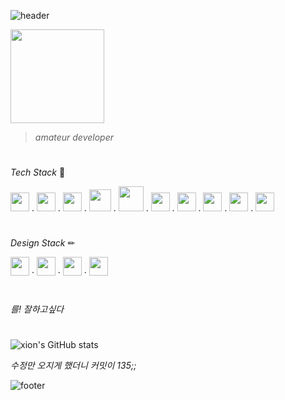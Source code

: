 ![header](https://capsule-render.vercel.app/api?type=waving&height=100&text=xion&fontAlign=95&fontAlignY=25&color=9d10f9&animation=twinkling&fontSize=20&fontColor=ffffff)

<img src="https://github.com/xion2664/icons/blob/main/palmtree_vaporwave.gif" width="150px" />

> *amateur developer*

# 

*Tech Stack* 🔧

<img src="https://github.com/xion2664/icons/blob/main/c.svg" width="30px" />  .  <img src="https://github.com/xion2664/icons/blob/main/c%2B%2B.svg" width="30px" />  .  <img src="https://github.com/xion2664/icons/blob/main/java.svg" width="30px" />  .  <img src="https://github.com/xion2664/icons/blob/main/python.svg" width="35px" />  .  <img src="https://github.com/xion2664/icons/blob/main/html5.svg" width="40px" />  .  <img src="https://github.com/xion2664/icons/blob/main/css3.svg" width="30px" />  .  <img src="https://github.com/xion2664/icons/blob/main/javascript.svg" width="30px" />  .  <img src="https://github.com/xion2664/icons/blob/main/unity.png" width="30px" />  .  <img src="https://github.com/xion2664/icons/blob/main/mysql.svg" width="30px" />  .  <img src="https://github.com/xion2664/icons/blob/main/opengl.svg" height="30px" />

#

*Design Stack* ✏

<img src="https://github.com/xion2664/icons/blob/main/adobe%20photoshop.svg" width="30px" />  ·  <img src="https://github.com/xion2664/icons/blob/main/adobe%20xd.svg" width="30px" />  ·  <img src="https://github.com/xion2664/icons/blob/main/adobe%20premiere.svg" width="30px" />  ·  <img src="https://github.com/xion2664/icons/blob/main/adobe%20illustrator.svg" width="30px" />

#

*를! 잘하고싶다*

#

![xion's GitHub stats](https://github-readme-stats.vercel.app/api?username=xion2664&theme=midnight-purple&show_icons=true)

*수정만 오지게 했더니 커밋이 135;;*

![footer](https://capsule-render.vercel.app/api?type=waving&height=100&fontAlign=70&fontAlignY=30&color=ff11ad&section=footer)
